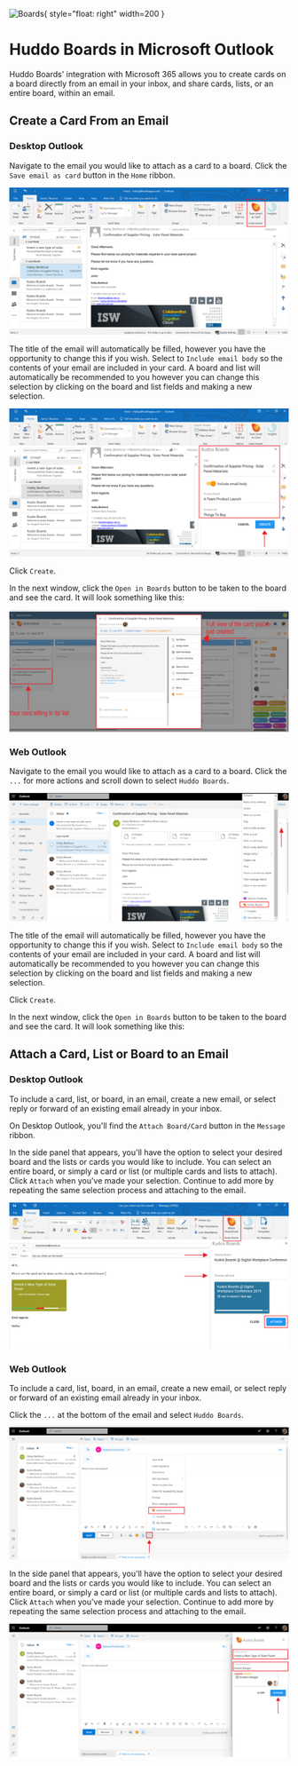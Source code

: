 ![Boards](../../../assets/images/boards-logo.jpg){ style="float: right" width=200 }

# Huddo Boards in Microsoft Outlook

Huddo Boards' integration with Microsoft 365 allows you to create cards on a board directly from an email in your inbox, and share cards, lists, or an entire board, within an email.

## Create a Card From an Email

### Desktop Outlook

Navigate to the email you would like to attach as a card to a board. Click the `Save email as card` button in the `Home` ribbon.

![](./outlook-desktop1.png)

The title of the email will automatically be filled, however you have the opportunity to change this if you wish. Select to `Include email body` so the contents of your email are included in your card. A board and list will automatically be recommended to you however you can change this selection by clicking on the board and list fields and making a new selection.

![](./outlook-desktop2.png)

Click `Create`.

In the next window, click the `Open in Boards` button to be taken to the board and see the card. It will look something like this:

![](./outlook-desktop3.png)

### Web Outlook

Navigate to the email you would like to attach as a card to a board. Click the `...` for more actions and scroll down to select `Huddo Boards`.

![](./outlook-web1.png)

The title of the email will automatically be filled, however you have the opportunity to change this if you wish. Select to `Include email body` so the contents of your email are included in your card. A board and list will automatically be recommended to you however you can change this selection by clicking on the board and list fields and making a new selection.

Click `Create`.

In the next window, click the `Open in Boards` button to be taken to the board and see the card. It will look something like this:

## Attach a Card, List or Board to an Email

### Desktop Outlook

To include a card, list, or board, in an email, create a new email, or select reply or forward of an existing email already in your inbox.

On Desktop Outlook, you'll find the `Attach Board/Card` button in the `Message` ribbon.

In the side panel that appears, you'll have the option to select your desired board and the lists or cards you would like to include. You can select an entire board, or simply a card or list (or multiple cards and lists to attach). Click `Attach` when you've made your selection. Continue to add more by repeating the same selection process and attaching to the email.

![](./outlook-desktop-attach.png)


### Web Outlook

To include a card, list, board, in an email, create a new email, or select reply or forward of an existing email already in your inbox.

Click the `...` at the bottom of the email and select `Huddo Boards`.

![](./Outlook1.png)

In the side panel that appears, you'll have the option to select your desired board and the lists or cards you would like to include. You can select an entire board, or simply a card or list (or multiple cards and lists to attach). Click `Attach` when you've made your selection. Continue to add more by repeating the same selection process and attaching to the email.

![](./Outlook2.png)
